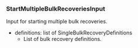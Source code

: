 ### StartMultipleBulkRecoveriesInput
Input for starting multiple bulk recoveries.

- definitions: list of SingleBulkRecoveryDefinitions
  - List of bulk recovery definitions.
